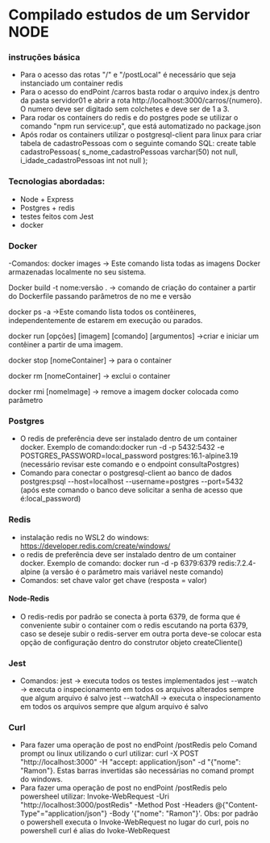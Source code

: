 # Compilado estudos de um Servidor NODE

### instruções básica

- Para o acesso das rotas "/" e "/postLocal" é necessário que seja instanciado um container redis
- Para o acesso do endPoint /carros basta rodar o arquivo index.js dentro da pasta servidor01 e abrir a rota http://localhost:3000/carros/{numero}. O numero deve ser digitado sem colchetes e deve ser de 1 a 3.
- Para rodar os containers do redis e do postgres pode se utilizar o comando "npm run service:up", que está automatizado no package.json
- Após rodar os containers utilizar o postgresql-client para linux para criar tabela de cadastroPessoas com o seguinte comando SQL: create table cadastroPessoas(
  s_nome_cadastroPessoas varchar(50) not null,
  i_idade_cadastroPessoas int not null
  );

### Tecnologias abordadas:

- Node + Express
- Postgres + redis
- testes feitos com Jest
- docker

### Docker

-Comandos:
docker images -> Este comando lista todas as imagens Docker armazenadas localmente no seu sistema.

Docker build -t nome:versão . -> comando de criação do container a partir do Dockerfile passando parâmetros de no me e versão

docker ps -a ->Este comando lista todos os contêineres, independentemente de estarem em execução ou parados.

docker run [opções] [imagem] [comando] [argumentos] ->criar e iniciar um contêiner a partir de uma imagem.

docker stop [nomeContainer] -> para o container

docker rm [nomeContainer] -> exclui o container

docker rmi [nomeImage] -> remove a imagem docker colocada como parâmetro

### Postgres

- O redis de preferência deve ser instalado dentro de um container docker. Exemplo de comando:docker run -d -p 5432:5432 -e POSTGRES_PASSWORD=local_password postgres:16.1-alpine3.19 (necessário revisar este comando e o endpoint consultaPostgres)
- Comando para conectar o postgresql-client ao banco de dados postgres:psql --host=localhost --username=postgres --port=5432 (após este comando o banco deve solicitar a senha de acesso que é:local_password)

### Redis

- instalação redis no WSL2 do windows: https://developer.redis.com/create/windows/
- o redis de preferência deve ser instalado dentro de um container docker. Exemplo de comando: docker run -d -p 6379:6379 redis:7.2.4-alpine (a versão é o parâmetro mais variável neste comando)
- Comandos:
  set chave valor
  get chave (resposta = valor)

#### Node-Redis

- O redis-redis por padrão se conecta à porta 6379, de forma que é conveniente subir o container com o redis escutando na porta 6379, caso se deseje subir o redis-server em outra porta deve-se colocar esta opção de configuração dentro do construtor objeto createCliente()

### Jest

- Comandos:
  jest -> executa todos os testes implementados
  jest --watch -> executa o inspecionamento em todos os arquivos alterados sempre que algum arquivo é salvo
  jest --watchAll -> executa o inspecionamento em todos os arquivos sempre que algum arquivo é salvo

### Curl

- Para fazer uma operação de post no endPoint /postRedis pelo Comand prompt ou linux utilizando o curl utilizar: curl -X POST "http://localhost:3000" -H "accept: application/json" -d "{\"nome\": \"Ramon\"}. Estas barras invertidas são necessárias no comand prompt do windows.
- Para fazer uma operação de post no endPoint /postRedis pelo powersheel utilizar: Invoke-WebRequest -Uri "http://localhost:3000/postRedis" -Method Post -Headers @{"Content-Type"="application/json"} -Body '{"nome": "Ramon"}'. Obs: por padrão o powershell executa o Invoke-WebRequest no lugar do curl, pois no powershell curl é alias do Ivoke-WebRequest
